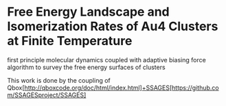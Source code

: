 # Free Energy Landscape and Isomerization Rates of Au4 Clusters at Finite Temperature

first principle molecular dynamics coupled with adaptive biasing force algorithm to survey the free energy surfaces of clusters

This work is done by the coupling of Qbox[http://qboxcode.org/doc/html/index.html]+SSAGES[https://github.com/SSAGESproject/SSAGES]
